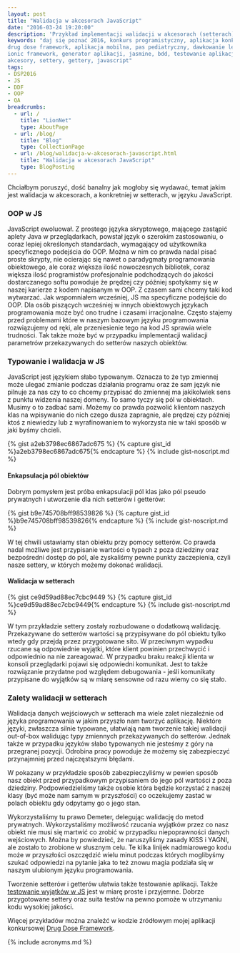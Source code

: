 ```yaml
---
layout: post
title: "Walidacja w akcesorach JavaScript"
date: "2016-03-24 19:20:00"
description: 'Przykład implementacji walidacji w akcesorach (setterach) w języku JavaScript'
keywords: "daj się poznać 2016, konkurs programistyczny, aplikacja konkursowa,
drug dose framework, aplikacja mobilna, pas pediatryczny, dawkowanie leków, yeoman,
ionic framework, generator aplikacji, jasmine, bdd, testowanie aplikacji, wyjątki,
akcesory, settery, gettery, javascript"
tags:
- DSP2016
- JS
- DDF
- OOP
- QA
breadcrumbs:
  - url: /
    title: "LionNet"
    type: AboutPage
  - url: /blog/
    title: "Blog"
    type: CollectionPage
  - url: /blog/walidacja-w-akcesorach-javascript.html
    title: "Walidacja w akcesorach JavaScript"
    type: BlogPosting
---
```


Chciałbym poruszyć, dość banalny jak mogłoby się wydawać, temat jakim jest walidacja
w akcesorach, a konkretniej w setterach, w języku JavaScript.

### OOP w JS

JavaScript ewoluował. Z prostego języka skryptowego, mającego zastąpić aplety Java
w przeglądarkach, powstał język o szerokim zastosowaniu, o coraz lepiej określonych
standardach, wymagający od użytkownika specyficznego podejścia do OOP. Można 
w nim co prawda nadal pisać proste skrypty, nie ocierając się nawet o paradygmaty
programowania obiektowego, ale coraz większa ilość nowoczesnych bibliotek, coraz 
większa ilość programistów profesjonalnie podchodzących do jakości dostarczanego
softu powoduje że prędzej czy później spotykamy się w naszej karierze z kodem
napisanym w OOP. Z czasem sami chcemy taki kod wytwarzać. Jak wspomniałem 
wcześniej, JS ma specyficzne podejście do OOP. Dla osób piszących wcześniej w innych
obiektowych językach programowania może być ono trudne i czasami irracjonalne.
Często stajemy przed problemami które w naszym bazowym języku programowania 
rozwiązujemy od ręki, ale przeniesienie tego na kod JS sprawia wiele trudności.
Tak także może być w przypadku implementacji walidacji parametrów przekazywanych
do setterów naszych obiektów.

### Typowanie i walidacja w JS

JavaScript jest językiem słabo typowanym. Oznacza to że typ zmiennej może ulegać
zmianie podczas działania programu oraz że sam język nie pilnuje za nas czy to co
chcemy przypisać do zmiennej ma jakikolwiek sens z punktu widzenia naszej domeny.
To samo tyczy się pól w obiektach. Musimy o to zadbać sami. Możemy co prawda 
pozwolić klientom naszych klas na wpisywanie do nich czego dusza zapragnie,
ale prędzej czy później ktoś z niewiedzy lub z wyrafinowaniem to wykorzysta nie 
w taki sposób w jaki byśmy chcieli.

{% gist a2eb3798ec6867adc675 %}
{% capture gist_id %}a2eb3798ec6867adc675{% endcapture %}
{% include gist-noscript.md %}
 
#### Enkapsulacja pól obiektów

Dobrym pomysłem jest próba enkapsulacji pól klas jako pól pseudo prywatnych i 
utworzenie dla nich setterów i getterów:

{% gist b9e745708bff98539826 %}
{% capture gist_id %}b9e745708bff98539826{% endcapture %}
{% include gist-noscript.md %}

W tej chwili ustawiamy stan obiektu przy pomocy setterów. Co prawda nadal możliwe
jest przypisanie wartości o typach z poza dziedziny oraz bezpośredni dostęp do pól,
ale zyskaliśmy pewne punkty zaczepienia, czyli nasze settery, w których możemy 
dokonać walidacji.

#### Walidacja w setterach

{% gist ce9d59ad88ec7cbc9449 %}
{% capture gist_id %}ce9d59ad88ec7cbc9449{% endcapture %}
{% include gist-noscript.md %}

W tym przykładzie settery zostały rozbudowane o dodatkową walidację. Przekazywane
do setterów wartości są przypisywane do pól obiektu tylko wtedy gdy przejdą przez
przygotowane sito. W przeciwnym wypadku rzucane są odpowiednie wyjątki, które klient
powinien przechwycić i odpowiednio na nie zareagować. W przypadku braku reakcji
klienta w konsoli przeglądarki pojawi się odpowiedni komunikat. Jest to także
rozwiązanie przydatne pod względem debugowania - jeśli komunikaty przypisane do
wyjątków są w miarę sensowne od razu wiemy co się stało.

### Zalety walidacji w setterach

Walidacja danych wejściowych w setterach ma wiele zalet niezależnie od języka
programowania w jakim przyszło nam tworzyć aplikację. Niektóre języki, zwłaszcza
silnie typowane, ułatwiają nam tworzenie takiej walidacji out-of-box walidując
typy zmiennych przekazywanych do setterów. Jednak także w przypadku języków słabo
typowanych nie jesteśmy z góry na przegranej pozycji. Odrobina pracy powoduje że
możemy się zabezpieczyć przynajmniej przed najczęstszymi błędami.

W pokazany w przykładzie sposób zabezpieczyliśmy w pewien sposób nasz obiekt przed 
przypadkowym przypisaniem do jego pól wartości z poza dziedziny. Podpowiedzieliśmy 
także osobie która będzie korzystać z naszej klasy (być może nam samym w przyszłości)
co oczekujemy zastać w polach obiektu gdy odpytamy go o jego stan. 

Wykorzystaliśmy tu prawo Demeter, delegując walidację do metod prywatnych. 
Wykorzystaliśmy możliwość rzucania wyjątków przez co nasz obiekt nie musi się 
martwić co zrobić w przypadku niepoprawności danych wejściowych. Można by powiedzieć,
że naruszyliśmy zasady KISS i YAGNI, ale zostało to zrobione w słusznym celu. 
Te kilka linijek nadmiarowego kodu może w przyszłości oszczędzić wielu minut 
podczas których moglibyśmy szukać odpowiedzi na pytanie jaka to też znowu magia 
podziała się w naszym ulubionym języku programowania.

Tworzenie setterów i getterów ułatwia także testowanie aplikacji. Także 
[testowanie wyjątków w JS]({{site.url}}//2016/03/15/testowanie-wyjatkow-w-jasmine.html) 
jest w miarę proste i przyjemne. Dobrze przygotowane settery oraz suita testów
na pewno pomoże w utrzymaniu kodu wysokiej jakości.

Więcej przykładów można znaleźć w kodzie źródłowym mojej aplikacji konkursowej
[Drug Dose Framework](https://github.com/maciejlew/drug-dose-framework).

{% include acronyms.md %}